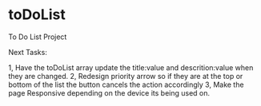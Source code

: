 # toDoList
To Do List Project

Next Tasks:

1, Have the toDoList array update the title:value and descrition:value when they are changed.
2, Redesign priority arrow so if they are at the top or bottom of the list the button cancels the action accordingly
3, Make the page Responsive depending on the device its being used on.
